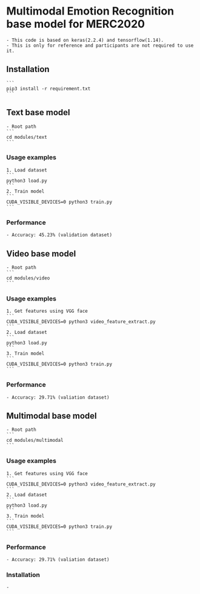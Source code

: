 
# Multimodal Emotion Recognition base model for MERC2020
	- This code is based on keras(2.2.4) and tensorflow(1.14).
	- This is only for reference and participants are not required to use it.

## Installation
	```
	pip3 install -r requirement.txt
	```

## Text base model
	- Root path
	```
	cd modules/text
	```

### Usage examples
	1. Load dataset
	```
	python3 load.py
	```
	2. Train model
	```
	CUDA_VISIBLE_DEVICES=0 python3 train.py
	```

### Performance
	- Accuracy: 45.23% (validation dataset)


## Video base model
	- Root path
	```
	cd modules/video
	```

### Usage examples
	1. Get features using VGG face
	```
	CUDA_VISIBLE_DEVICES=0 python3 video_feature_extract.py
	```
	2. Load dataset
	```
	python3 load.py
	```
	3. Train model
	```
	CUDA_VISIBLE_DEVICES=0 python3 train.py
	```

### Performance
 	- Accuracy: 29.71% (valiation dataset)


## Multimodal base model
	- Root path
	```
	cd modules/multimodal
	```
### Usage examples
	1. Get features using VGG face
	```
	CUDA_VISIBLE_DEVICES=0 python3 video_feature_extract.py
	```
	2. Load dataset
	```
	python3 load.py
	```
	3. Train model
	```
	CUDA_VISIBLE_DEVICES=0 python3 train.py
	```

### Performance
 	- Accuracy: 29.71% (valiation dataset)



### Installation
	-
